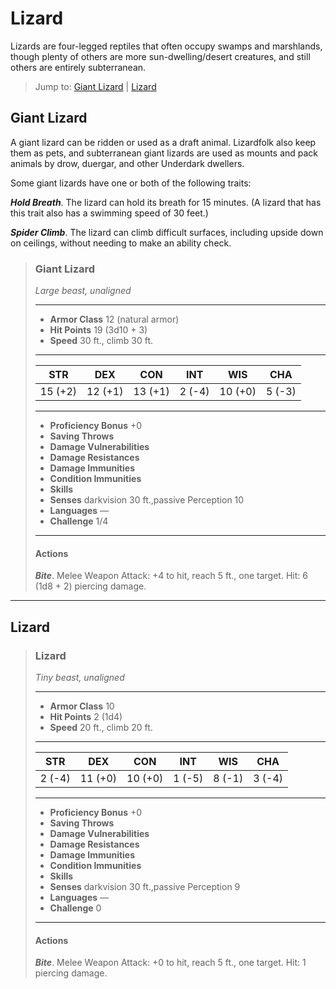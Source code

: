 # Lizard
Lizards are four-legged reptiles that often occupy swamps and marshlands, though plenty of others are more sun-dwelling/desert creatures, and still others are entirely subterranean. 

> Jump to: [Giant Lizard](#giant-lizard) | [Lizard](#lizard)

## Giant Lizard
A giant lizard can be ridden or used as a draft animal. Lizardfolk also keep them as pets, and subterranean giant lizards are used as mounts and pack animals by drow, duergar, and other Underdark dwellers.

Some giant lizards have one or both of the following traits:

***Hold Breath***. The lizard can hold its breath for 15 minutes. (A lizard that has this trait also has a swimming speed of 30 feet.)

***Spider Climb***. The lizard can climb difficult surfaces, including upside down on ceilings, without needing to make an ability check.

>### Giant Lizard
>*Large beast, unaligned*
>___
>- **Armor Class** 12 (natural armor)
>- **Hit Points** 19 (3d10 + 3)
>- **Speed** 30 ft., climb 30 ft.
>___
>|**STR**|**DEX**|**CON**|**INT**|**WIS**|**CHA**|
>|:---:|:---:|:---:|:---:|:---:|:---:|
>|15 (+2)|12 (+1)|13 (+1)|2 (-4)|10 (+0)|5 (-3)|
>
>___
>- **Proficiency Bonus** +0
>- **Saving Throws** 
>- **Damage Vulnerabilities** 
>- **Damage Resistances** 
>- **Damage Immunities** 
>- **Condition Immunities** 
>- **Skills** 
>- **Senses** darkvision 30 ft.,passive Perception 10
>- **Languages** —
>- **Challenge** 1/4
>___
>#### Actions
>***Bite***. Melee Weapon Attack: +4 to hit, reach 5 ft., one target. Hit: 6 (1d8 + 2) piercing damage.
>

---

## Lizard

>### Lizard
>*Tiny beast, unaligned*
>___
>- **Armor Class** 10
>- **Hit Points** 2 (1d4)
>- **Speed** 20 ft., climb 20 ft.
>___
>|**STR**|**DEX**|**CON**|**INT**|**WIS**|**CHA**|
>|:---:|:---:|:---:|:---:|:---:|:---:|
>|2 (-4)|11 (+0)|10 (+0)|1 (-5)|8 (-1)|3 (-4)|
>
>___
>- **Proficiency Bonus** +0
>- **Saving Throws** 
>- **Damage Vulnerabilities** 
>- **Damage Resistances** 
>- **Damage Immunities** 
>- **Condition Immunities** 
>- **Skills** 
>- **Senses** darkvision 30 ft.,passive Perception 9
>- **Languages** —
>- **Challenge** 0
>___
>#### Actions
>***Bite***. Melee Weapon Attack: +0 to hit, reach 5 ft., one target. Hit: 1 piercing damage.
>
